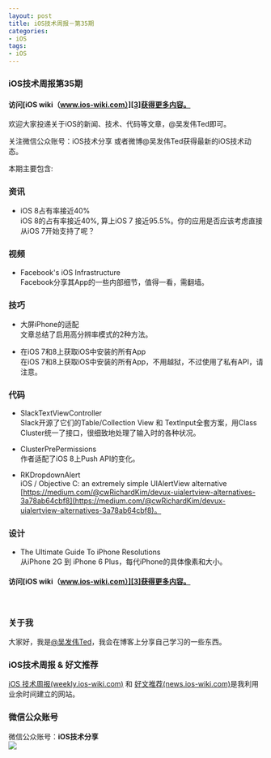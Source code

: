 ```yaml
---
layout: post   
title: iOS技术周报－第35期        
categories: 
- iOS   
tags:     
- iOS
---    
```


### iOS技术周报第35期


#### **访问[iOS wiki（www.ios-wiki.com）][3]获得更多内容。**


欢迎大家投递关于iOS的新闻、技术、代码等文章，@吴发伟Ted即可。

关注微信公众账号：iOS技术分享 或者微博@吴发伟Ted获得最新的iOS技术动态。


本期主要包含:

### 资讯

* iOS 8占有率接近40%  
iOS 8的占有率接近40%, 算上iOS 7 接近95.5%。你的应用是否应该考虑直接从iOS 7开始支持了呢？



### 视频

* Facebook's iOS Infrastructure  
Facebook分享其App的一些内部细节，值得一看，需翻墙。


### 技巧

* 大屏iPhone的适配  
文章总结了启用高分辨率模式的2种方法。

* 在iOS 7和8上获取iOS中安装的所有App  
在iOS 7和8上获取iOS中安装的所有App，不用越狱，不过使用了私有API，请注意。


### 代码

* SlackTextViewController   
Slack开源了它们的Table/Collection View 和 TextInput全套方案，用Class Cluster统一了接口，很细致地处理了输入时的各种状况。

* ClusterPrePermissions  
作者适配了iOS 8上Push API的变化。

* RKDropdownAlert  
iOS / Objective C: an extremely simple UIAlertView alternative [https://medium.com/@cwRichardKim/devux-uialertview-alternatives-3a78ab64cbf8](https://medium.com/@cwRichardKim/devux-uialertview-alternatives-3a78ab64cbf8)。
 

### 设计

* The Ultimate Guide To iPhone Resolutions   
从iPhone 2G 到 iPhone 6 Plus，每代iPhone的具体像素和大小。




#### **访问[iOS wiki（www.ios-wiki.com）][3]获得更多内容。**


<br>

### 关于我
大家好，我是[@吴发伟Ted](http://weibo.com/wufawei)，我会在博客上分享自己学习的一些东西。

### iOS技术周报 & 好文推荐

[iOS 技术周报(weekly.ios-wiki.com)][7] 和 [好文推荐(news.ios-wiki.com)][5]是我利用业余时间建立的网站。

### 微信公众账号
微信公众账号：**iOS技术分享**  
![](http://farm3.staticflickr.com/2826/10855679484_56b7429bd6_m.jpg)



<br/>

[1]:http://news.ios-wiki.com
[2]:http://weekly.ios-wiki.com/issues/35
[3]:http://www.ios-wiki.com
[5]:http://news.ios-wiki.com
[7]:http://weekly.ios-wiki.com
